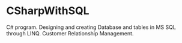 # CSharpWithSQL
C# program. Designing and creating Database and tables in MS SQL through LINQ. Customer Relationship Management. 
